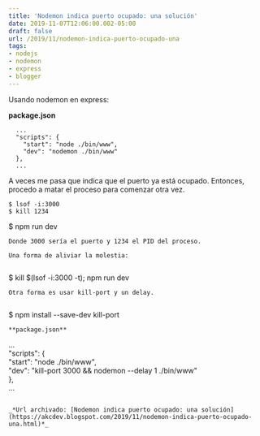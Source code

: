 ```yaml
---
title: 'Nodemon indica puerto ocupado: una solución'
date: 2019-11-07T12:06:00.002-05:00
draft: false
url: /2019/11/nodemon-indica-puerto-ocupado-una
tags: 
- nodejs
- nodemon
- express
- blogger
---
```


Usando nodemon en express:  
  
**package.json**  
```
  ...  
  "scripts": {  
    "start": "node ./bin/www",  
    "dev": "nodemon ./bin/www"  
  },  
  ...  

```  
A veces me pasa que indica que el puerto ya está ocupado. Entonces, procedo a matar el proceso para comenzar otra vez.  
  
```
$ lsof -i:3000  
$ kill 1234  

``````
$ npm run dev
```  
Donde 3000 sería el puerto y 1234 el PID del proceso.  
  
Una forma de aliviar la molestia:  
  
```
$ kill $(lsof -i:3000 -t); npm run dev  
  

```  
Otra forma es usar kill-port y un delay.  
  
```
$ npm install --save-dev kill-port  

```  
**package.json**  
```
  ...  
  "scripts": {  
    "start": "node ./bin/www",  
    "dev": "kill-port 3000 && nodemon \--delay 1 ./bin/www"  
  },  
  ...  

```

_*Url archivado: [Nodemon indica puerto ocupado: una solución](https://akcdev.blogspot.com/2019/11/nodemon-indica-puerto-ocupado-una.html)*_
